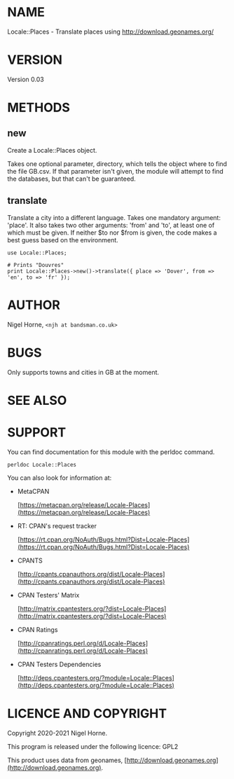 # NAME

Locale::Places - Translate places using http://download.geonames.org/

# VERSION

Version 0.03

# METHODS

## new

Create a Locale::Places object.

Takes one optional parameter, directory,
which tells the object where to find the file GB.csv.
If that parameter isn't given,
the module will attempt to find the databases,
but that can't be guaranteed.

## translate

Translate a city into a different language.
Takes one mandatory argument: 'place'.
It also takes two other arguments:
'from' and 'to',
at least one of which must be given.
If neither $to nor $from is given,
the code makes a best guess based on the environment.

    use Locale::Places;

    # Prints "Douvres"
    print Locale::Places->new()->translate({ place => 'Dover', from => 'en', to => 'fr' });

# AUTHOR

Nigel Horne, `<njh at bandsman.co.uk>`

# BUGS

Only supports towns and cities in GB at the moment.

# SEE ALSO

# SUPPORT

You can find documentation for this module with the perldoc command.

    perldoc Locale::Places

You can also look for information at:

- MetaCPAN

    [https://metacpan.org/release/Locale-Places](https://metacpan.org/release/Locale-Places)

- RT: CPAN's request tracker

    [https://rt.cpan.org/NoAuth/Bugs.html?Dist=Locale-Places](https://rt.cpan.org/NoAuth/Bugs.html?Dist=Locale-Places)

- CPANTS

    [http://cpants.cpanauthors.org/dist/Locale-Places](http://cpants.cpanauthors.org/dist/Locale-Places)

- CPAN Testers' Matrix

    [http://matrix.cpantesters.org/?dist=Locale-Places](http://matrix.cpantesters.org/?dist=Locale-Places)

- CPAN Ratings

    [http://cpanratings.perl.org/d/Locale-Places](http://cpanratings.perl.org/d/Locale-Places)

- CPAN Testers Dependencies

    [http://deps.cpantesters.org/?module=Locale::Places](http://deps.cpantesters.org/?module=Locale::Places)

# LICENCE AND COPYRIGHT

Copyright 2020-2021 Nigel Horne.

This program is released under the following licence: GPL2

This product uses data from geonames, [http://download.geonames.org](http://download.geonames.org).
